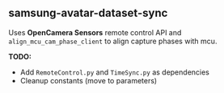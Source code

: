 ## samsung-avatar-dataset-sync

Uses **OpenCamera Sensors** remote control API and ```align_mcu_cam_phase_client``` to align capture phases with mcu.

**TODO:**
 - Add ```RemoteControl.py``` and ```TimeSync.py``` as dependencies
 - Cleanup constants (move to parameters)
